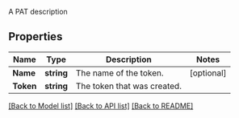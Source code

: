 A PAT description

## Properties

Name | Type | Description | Notes
------------ | ------------- | ------------- | -------------
**Name** | **string** | The name of the token. | [optional] 
**Token** | **string** | The token that was created. | 

[[Back to Model list]](../README.md#documentation-for-models) [[Back to API list]](../README.md#documentation-for-api-endpoints) [[Back to README]](../README.md)

